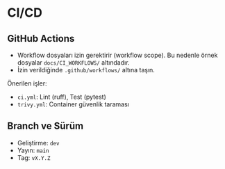 # CI/CD

## GitHub Actions
- Workflow dosyaları izin gerektirir (workflow scope). Bu nedenle örnek dosyalar `docs/CI_WORKFLOWS/` altındadır.
- İzin verildiğinde `.github/workflows/` altına taşın.

Önerilen işler:
- `ci.yml`: Lint (ruff), Test (pytest)
- `trivy.yml`: Container güvenlik taraması

## Branch ve Sürüm
- Geliştirme: `dev`
- Yayın: `main`
- Tag: `vX.Y.Z`

